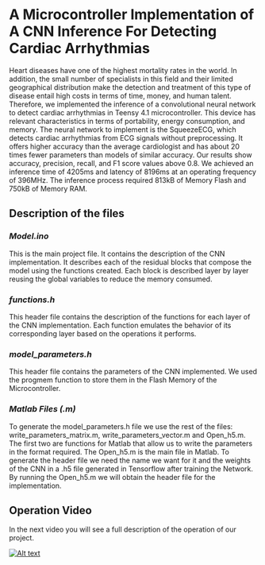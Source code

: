# A Microcontroller Implementation of A CNN Inference For Detecting Cardiac Arrhythmias

Heart diseases have one of the highest mortality rates in the world. In addition, the small number of specialists in this field and their limited geographical distribution make the detection and treatment of this type of disease entail high costs in terms of time, money, and human talent. Therefore, we implemented the inference of a convolutional neural network to detect cardiac arrhythmias in Teensy 4.1 microcontroller. This device has relevant characteristics in terms of portability, energy consumption, and memory. The neural network to implement is the SqueezeECG, which detects cardiac arrhythmias from ECG signals without preprocessing. It offers higher accuracy than the average cardiologist and has about 20 times fewer parameters than models of similar accuracy. Our results show accuracy, precision, recall, and F1 score values above 0.8. We achieved an inference time of 4205ms and latency of 8196ms at an operating frequency of 396MHz. The inference process required  813kB of Memory Flash and 750kB of Memory RAM.

## **Description of the files**
### *Model.ino*
This is the main project file. It contains the description of the CNN implementation. It describes each of the residual blocks that compose the model using the functions created. Each block is described layer by layer reusing the global variables to reduce the memory consumed. 
### *functions.h*
This header file contains the description of the functions for each layer of the CNN implementation. Each function emulates the behavior of its corresponding layer based on the operations it performs. 
### *model_parameters.h*
This header file contains the parameters of the CNN implemented. We used the progmem function to store them in the Flash Memory of the Microcontroller.
### *Matlab Files (.m)*
To generate the model_parameters.h file we use the rest of the files: write_parameters_matrix.m, write_parameters_vector.m and Open_h5.m. 
The first two are functions for Matlab that allow us to write the parameters in the format required. The Open_h5.m is the main file in Matlab. 
To generate the header file we need the name we want for it and the weights of the CNN in a .h5 file generated in Tensorflow after training the Network. 
By running the Open_h5.m we will obtain the header file for the implementation. 

## Operation Video
In the next video you will see a full description of the operation of our project. 

[![Alt text](https://img.youtube.com/vi/C8KOdEeG2JY/0.jpg)](https://youtu.be/C8KOdEeG2JY)

